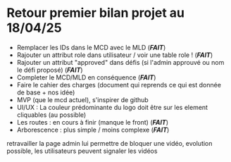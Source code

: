 # Retour premier bilan projet au 18/04/25

- Remplacer les IDs dans le MCD avec le MLD (**_FAIT_**)
- Rajouter un attribut role dans utilisateur / voir une table role ! (**_FAIT_**)
- Rajouter un attribut "approved" dans défis (si l'admin approuvé ou nom le défi proposé) (**_FAIT_**)
- Completer le MCD/MLD en conséquence (**_FAIT_**)
- Faire le cahier des charges (document qui reprends ce qui est donnée de base + nos idée)
- MVP (que le mcd actuel), s'inspirer de github
- UI/UX : La couleur prédominante du logo doit être sur les element cliquables (au possible)
- Les routes : en cours à finir (manque le front) (**_FAIT_**)
- Arborescence : plus simple / moins complexe (**_FAIT_**)



retravailler la page admin lui permettre de bloquer une vidéo, evolution possible, les utilisateurs peuvent signaler les vidéos
